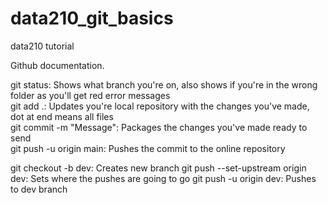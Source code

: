 # data210_git_basics
data210 tutorial

Github documentation. 

git status: Shows what branch you're on, also shows if you're in the wrong folder as you'll get red error messages  
git add .: Updates you're local repository with the changes you've made, dot at end means all files    
git commit -m "Message": Packages the changes you've made ready to send  
git push -u origin main: Pushes the commit to the online repository  
  
git checkout -b dev: Creates new branch
git push --set-upstream origin dev: Sets where the pushes are going to go
git push -u origin dev: Pushes to dev branch


